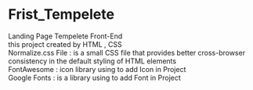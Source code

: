 # Frist_Tempelete

Landing Page Tempelete Front-End <br>
this project created by HTML , CSS <br>
Normalize.css File : is a small CSS file that provides better cross-browser consistency in the default styling of HTML elements <br>
FontAwesome : icon library using to add Icon in Project <br>
Google Fonts :  is a library using to add Font in Project 
